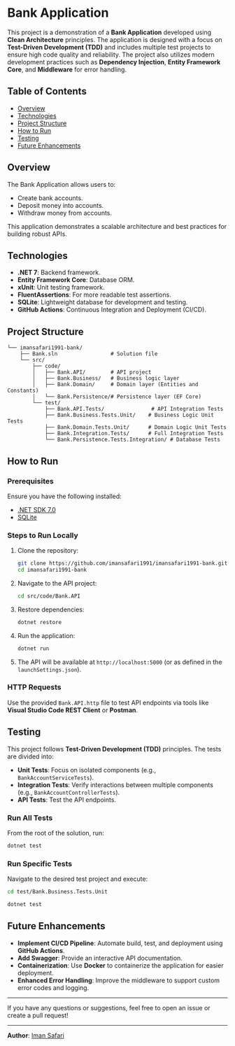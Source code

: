 # Bank Application

This project is a demonstration of a **Bank Application** developed using **Clean Architecture** principles. The application is designed with a focus on **Test-Driven Development (TDD)** and includes multiple test projects to ensure high code quality and reliability. The project also utilizes modern development practices such as **Dependency Injection**, **Entity Framework Core**, and **Middleware** for error handling.

## Table of Contents
- [Overview](#overview)
- [Technologies](#technologies)
- [Project Structure](#project-structure)
- [How to Run](#how-to-run)
- [Testing](#testing)
- [Future Enhancements](#future-enhancements)

## Overview
The Bank Application allows users to:
- Create bank accounts.
- Deposit money into accounts.
- Withdraw money from accounts.

This application demonstrates a scalable architecture and best practices for building robust APIs.

## Technologies
- **.NET 7**: Backend framework.
- **Entity Framework Core**: Database ORM.
- **xUnit**: Unit testing framework.
- **FluentAssertions**: For more readable test assertions.
- **SQLite**: Lightweight database for development and testing.
- **GitHub Actions**: Continuous Integration and Deployment (CI/CD).

## Project Structure
```
└── imansafari1991-bank/
    ├── Bank.sln                 # Solution file
    └── src/
        ├── code/
        │   ├── Bank.API/        # API project
        │   ├── Bank.Business/   # Business logic layer
        │   ├── Bank.Domain/     # Domain layer (Entities and Constants)
        │   └── Bank.Persistence/# Persistence layer (EF Core)
        └── test/
            ├── Bank.API.Tests/               # API Integration Tests
            ├── Bank.Business.Tests.Unit/    # Business Logic Unit Tests
            ├── Bank.Domain.Tests.Unit/      # Domain Logic Unit Tests
            ├── Bank.Integration.Tests/      # Full Integration Tests
            └── Bank.Persistence.Tests.Integration/ # Database Tests
```

## How to Run

### Prerequisites
Ensure you have the following installed:
- [.NET SDK 7.0](https://dotnet.microsoft.com/download/dotnet/7.0)
- [SQLite](https://sqlite.org/download.html)

### Steps to Run Locally
1. Clone the repository:
   ```bash
   git clone https://github.com/imansafari1991/imansafari1991-bank.git
   cd imansafari1991-bank
   ```
2. Navigate to the API project:
   ```bash
   cd src/code/Bank.API
   ```
3. Restore dependencies:
   ```bash
   dotnet restore
   ```
4. Run the application:
   ```bash
   dotnet run
   ```
5. The API will be available at `http://localhost:5000` (or as defined in the `launchSettings.json`).

### HTTP Requests
Use the provided `Bank.API.http` file to test API endpoints via tools like **Visual Studio Code REST Client** or **Postman**.

## Testing
This project follows **Test-Driven Development (TDD)** principles. The tests are divided into:
- **Unit Tests**: Focus on isolated components (e.g., `BankAccountServiceTests`).
- **Integration Tests**: Verify interactions between multiple components (e.g., `BankAccountControllerTests`).
- **API Tests**: Test the API endpoints.

### Run All Tests
From the root of the solution, run:
```bash
dotnet test
```

### Run Specific Tests
Navigate to the desired test project and execute:
```bash
cd test/Bank.Business.Tests.Unit

dotnet test
```

## Future Enhancements
- **Implement CI/CD Pipeline**: Automate build, test, and deployment using **GitHub Actions**.
- **Add Swagger**: Provide an interactive API documentation.
- **Containerization**: Use **Docker** to containerize the application for easier deployment.
- **Enhanced Error Handling**: Improve the middleware to support custom error codes and logging.

---
If you have any questions or suggestions, feel free to open an issue or create a pull request!

---
**Author**: [Iman Safari](https://github.com/imansafari1991)

